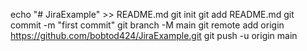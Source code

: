 echo "# JiraExample" >> README.md
git init
git add README.md
git commit -m "first commit"
git branch -M main
git remote add origin https://github.com/bobtod424/JiraExample.git
git push -u origin main
